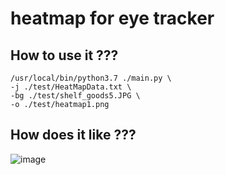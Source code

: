 # heatmap for eye tracker

## How to use it ???
    /usr/local/bin/python3.7 ./main.py \
    -j ./test/HeatMapData.txt \
    -bg ./test/shelf_goods5.JPG \
    -o ./test/heatmap1.png

## How does it like ???
![image]()
